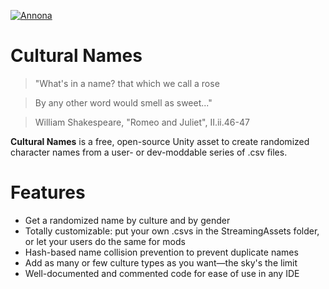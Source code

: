 [![Annona](https://games.annonasoftware.com/AnnonaLogo.png)](https://games.annonaosoftware.com)
# Cultural Names
> "What's in a name? that which we call a rose

> By any other word would smell as sweet..."

> William Shakespeare, "Romeo and Juliet", II.ii.46-47

**Cultural Names** is a free, open-source Unity asset to create randomized character names from a user- or dev-moddable series of .csv files.

# Features

  - Get a randomized name by culture and by gender
  - Totally customizable: put your own .csvs in the StreamingAssets folder, or let your users do the same for mods
  - Hash-based name collision prevention to prevent duplicate names
  - Add as many or few culture types as you want—the sky's the limit
  - Well-documented and commented code for ease of use in any IDE